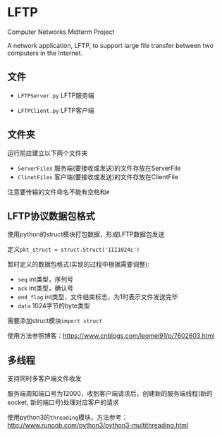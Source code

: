 # LFTP
Computer Networks Midterm Project

A network application, LFTP, to support large file transfer
between two computers in the Internet.

## 文件

* `LFTPServer.py` LFTP服务端

* `LFTPClient.py` LFTP客户端

## 文件夹

运行前应建立以下两个文件夹

 * `ServerFiles` 服务端(要接收或发送)的文件存放在ServerFile
 * `ClinetFiles` 客户端(要接收或发送)的文件存放在ClientFile
 
 注意要传输的文件命名不能有空格和`#`
 
 ## LFTP协议数据包格式
 
 使用python的struct模块打包数据，形成LFTP数据包发送
 
 定义`pkt_struct = struct.Struct('III1024s')`
 
 暂时定义的数据包格式(实现的过程中根据需要调整):
 
 * `seq` int类型，序列号
 * `ack` int类型，确认号
 * `end_flag` int类型，文件结束标志，为1时表示文件发送完毕
 * `data` 1024字节的byte类型
 
 需要添加struct模块`import struct`
 
 使用方法参照博客：https://www.cnblogs.com/leomei91/p/7602603.html
 
 ## 多线程
 
 支持同时多客户端文件收发
 
 服务端周知端口号为12000，收到客户端请求后，创建新的服务端线程(新的socket, 新的端口号)处理对应客户的请求
 
 使用python3的`threading`模块，方法参考：http://www.runoob.com/python3/python3-multithreading.html
 
 
 